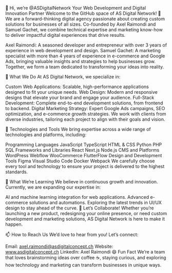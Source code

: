 👋 Hi, we’re @ASDigitalNetwork
Your Web Development and Digital Innovation Partner
Welcome to the GitHub space of AS Digital Network! 🚀 We are a forward-thinking digital agency passionate about creating custom solutions for businesses of all sizes. Co-founded by Axel Raimondi and Samuel Gachet, we combine technical expertise and marketing know-how to deliver impactful digital experiences that drive results.

Axel Raimondi: A seasoned developer and entrepreneur with over 3 years of experience in web development and design.
Samuel Gachet: A marketing specialist with more than 4 years of experience in e-commerce and Google Ads, bringing valuable insights and strategies to help businesses grow.
Together, we form a team dedicated to transforming your ideas into reality.

🌟 What We Do
At AS Digital Network, we specialize in:

Custom Web Applications: Scalable, high-performance applications designed to fit your unique needs.
Web Design: Modern and responsive designs that elevate your brand and engage your audience.
Full-Stack Development: Complete end-to-end development solutions, from frontend to backend.
Digital Marketing Strategy: Expert Google Ads campaigns, SEO optimization, and e-commerce growth strategies.
We work with clients from diverse industries, tailoring each project to align with their goals and vision.

🧰 Technologies and Tools
We bring expertise across a wide range of technologies and platforms, including:

Programming Languages
JavaScript
TypeScript
HTML & CSS
Python
PHP
SQL
Frameworks and Libraries
React
Next.js
Node.js
CMS and Platforms
WordPress
Webflow
WooCommerce
FlutterFlow
Design and Development Tools
Figma
Visual Studio Code
Docker
Webpack
We carefully choose every tool and technology to ensure your project is delivered to the highest standards.

🌱 What We’re Learning
We believe in continuous growth and innovation. Currently, we are expanding our expertise in:

AI and machine learning integration for web applications.
Advanced e-commerce solutions and automations.
Exploring the latest trends in UI/UX design to stay ahead of the curve.
💞️ Let’s Collaborate!
Whether you’re launching a new product, redesigning your online presence, or need custom development and marketing solutions, AS Digital Network is here to make it happen.

📫 How to Reach Us
We’d love to hear from you! Let’s connect:

Email: axel.raimondi@asdigitalconcept.ch
Website: www.asdigitalconcept.ch
LinkedIn: Axel Raimondi
😄 Fun Fact
We’re a team that loves brainstorming ideas over coffee ☕, staying curious, and exploring how technology and marketing can transform businesses in unique ways.
